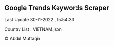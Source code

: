 

## Google Trends Keywords Scraper 
 
Last Update 30-11-2022 , 15:54:33

Country List :
VIETNAM.json



© Abdul Muttaqin 
